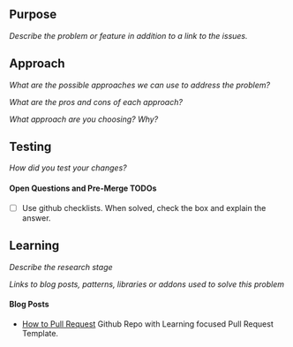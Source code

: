 ## Purpose
_Describe the problem or feature in addition to a link to the issues._

## Approach
_What are the possible approaches we can use to address the problem?_

_What are the pros and cons of each approach?_

_What approach are you choosing? Why?_

## Testing
_How did you test your changes?_

#### Open Questions and Pre-Merge TODOs
- [ ] Use github checklists. When solved, check the box and explain the answer.

## Learning
_Describe the research stage_

_Links to blog posts, patterns, libraries or addons used to solve this problem_

#### Blog Posts
- [How to Pull Request](https://github.com/flexyford/pull-request) Github Repo with Learning focused Pull Request Template.

